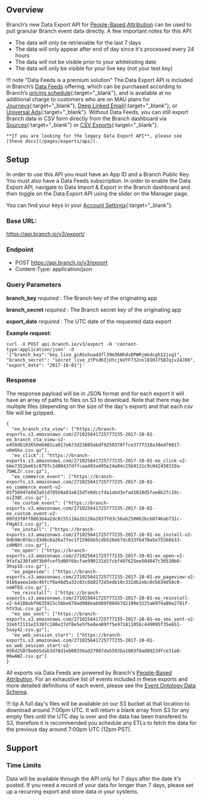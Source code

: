 ## Overview

Branch’s new Data Export API for [People-Based Attribution](/pages/dashboard/people-based-attribution/) can be used to pull granular Branch event data directly. A few important notes for this API:

- The data will only be retrievable for the last 7 days
- The data will only appear after end of day since it's processed every 24 hours
- The data will not be visible prior to your whitelisting date
- The data will only be visible for your live key (not your test key)

!!! note "Data Feeds is a premium solution"
    The Data Export API is included in Branch’s [Data Feeds](/pages/exports/data-feeds/) offering, which can be purchased according to Branch’s [pricing schedule](https://branch.io/pricing/){:target="\_blank"}, and is available at no additional charge to customers who are on MAU plans for [Journeys](https://branch.io/journeys/){:target="\_blank"}, [Deep Linked Email](https://branch.io/email/){:target="\_blank"}, or [Universal Ads](https://branch.io/attribution/){:target="\_blank"}. Without Data Feeds, you can still export Branch data in CSV form directly from the Branch dashboard via [Sources](https://dashboard.branch.io/sources){:target="\_blank"} or [CSV Exports](https://dashboard.branch.io/data-import-export/csv-exports){:target="\_blank"}.

    **If you are looking for the legacy Data Export API**, please see [these docs](/pages/exports/api/).

## Setup

In order to use this API you must have an App ID and a Branch Public Key. You must also have a Data Feeds subscription. In order to enable the Data Export API, navigate to Data Import & Export in the Branch dashboard and then toggle on the Data Export API using the slider on the Manager page.

You can find your keys in your [Account Settings](https://dashboard.branch.io/account-settings/app){:target="\_blank"}.

### Base URL:
https://api.branch.io/v3/export/

### Endpoint
* POST https://api.branch.io/v3/export
* Content-Type: application/json

### Query Parameters

**branch_key** _required_
: The Branch key of the originating app

**branch_secret** _required_
: The Branch secret key of the originating app

**export_date** _required_
: The UTC date of the requested data export

**Example request:**

```
curl -X POST api.branch.io/v3/export -H 'content-type:application/json' -d '{"branch_key":"key_live_gcASshuadd7l39m36NhdsDPWRjmkdcgh12jsg1", "branch_secret": "secret_live_ztPsdKIjUtcjkUYF732nsl81HJ75BJqiv24J86", "export_date": "2017-10-01"}'
```

### Response

The response payload will be in JSON format and for each export it will have an array of paths to files on S3 to download. Note that there may be multiple files (depending on the size of the day's export) and that each csv file will be gzipped.


```
{
  "eo_branch_cta_view": ["https://branch-exports.s3.amazonaws.com/271025641725777235-2017-10-01-eo_branch_cta_view-v2-e458d6183650e6401ca017e673d23885abdf9250378ffce377f318a38e4f0017-u6mGkx.csv.gz"],
  "eo_click":[ "https://branch-exports.s3.amazonaws.com/271025641725777235-2017-10-01-eo_click-v2-bbe7351be61c8797c1d80437dffcaa493a495e24a04c25b9131c9c042450319a-7bWLZr.csv.gz"],
  "eo_commerce_event": ["https://branch-exports.s3.amazonaws.com/271025641725777235-2017-10-01-eo_commerce_event-v2-05f56947e843a51d785b8a03a615dfe0dccfda1abd3efad1010d5fae8b2fc19c-oiZ38C.csv.gz"],
  "eo_custom_event": ["https://branch-exports.s3.amazonaws.com/271025641725777235-2017-10-01-eo_custom_event-v2-09fd3f0ff086364a2dc0155118a1b120a2837fd3c56ab250062bcb8f46ab731c-FHgAt3.csv.gz"],
  "eo_install": ["https://branch-exports.s3.amazonaws.com/271025641725777235-2017-10-01-eo_install-v2-9db98c07dccd3d8c8a26a7fec1f1596bb5cdb526eb7dc633f6470a5e75566b33-zdHNVt.csv.gz"],
  "eo_open": ["https://branch-exports.s3.amazonaws.com/271025641725777235-2017-10-01-eo_open-v2-9fafa230fa9f3b0fcef5d00f6bcfae990131d1fcbf497625ee504847c30530b8-3hvp1O.csv.gz"],
  "eo_pageview": ["https://branch-exports.s3.amazonaws.com/271025641725777235-2017-10-01-eo_pageview-v2-9166aaea1e6c46fcf0a48d5a32c02c6b8272d3edb10c332db2ebc0cbb34d58c0-neWTEO.csv.gz"],
  "eo_reinstall": ["https://branch-exports.s3.amazonaws.com/271025641725777235-2017-10-01-eo_reinstall-v2-b4188abf0635915c56be670ad988eab889f084b7d2109e3225a6974a80e2781f-htV3uL.csv.gz"],
  "eo_sms_sent": ["https://branch-exports.s3.amazonaws.com/271025641725777235-2017-10-01-eo_sms_sent-v2-32ebf2131e1538fc180e27df8e5e5fbe8ea89ff5e971811056c449095f35e651-5xay42.csv.gz"],
  "eo_web_session_start": ["https://branch-exports.s3.amazonaws.com/271025641725777235-2017-10-01-eo_web_session_start-v2-056d25078e665dab3d78d1eb00336ad27087da5593ba1003f8ad8923dfce31a0-06wAW2.csv.gz"]
}
```

All exports via Data Feeds are powered by Branch's [People-Based Attribution](/pages/dashboard/people-based-attribution/). For an exhaustive list of events included in these exports and more detailed definitions of each event, please see the [Event Ontology Data Schema](/pages/exports/event_ontology_data_schema/).

!!! tip
    A full day's files will be available on our S3 bucket at that location to download around 7:00pm UTC. It will return a blank array from S3 for any empty files until the UTC day is over and the data has been transfered to S3, therefore it is recommended you schedule any ETLs to fetch the data for the previous day around 7:00pm UTC (12pm PST).

## Support

### Time Limits

Data will be available through the API only for 7 days after the date it's posted. If you need a record of your data for longer than 7 days, please set up a recurring export and store data in your systems.
